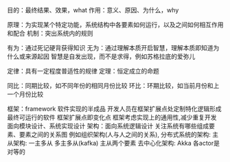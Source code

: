 目的：最终结果、效果，what
作用：意义、原因、为什么，why

原理：为实现某个特定功能，系统结构中各要素如何运行，以及之间如何相互作用和配合
机制：突出系统内的规则

有为：通过死记硬背获得知识
无为：通过理解本质开启智慧，理解本质即知道为什么或来源起因
      智慧是自发出现，而不是求得，例如苏格拉底的爱弥儿

定律：具有一定程度普适性的规律
定理：恒定成立的命题

同比：同期比较，如不同年份的相同月份比较
环比：环期比较，如当前月份和上一个月份比较

框架：framework 软件实现的半成品 开发人员在框架扩展点处定制特化逻辑形成最终可运行的软件
      框架扩展点即变化点 框架考虑实现上的通用性,减少重复开发
      面向模块设计、系统实现设计
架构：面向系统逻辑设计 关注系统有哪些组成要素、要素之间的关系图
      例如组织架构(人与人之间的关系), 分布式系统的架构:
        主从架构: 一主多从 多主多从(kafka) 主从两个要素
        去中心化架构: Akka 各actor是对等的